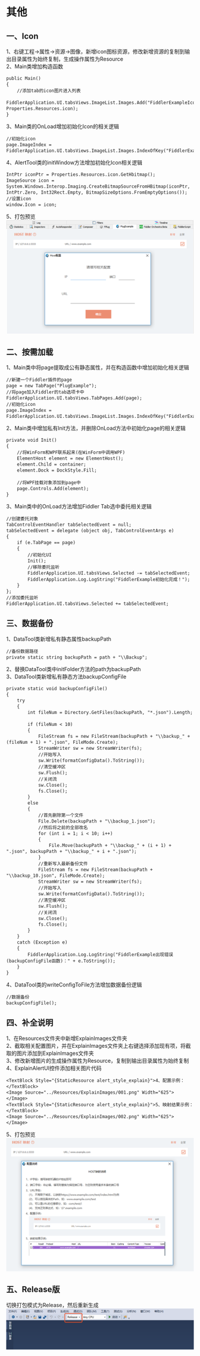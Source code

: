 # 其他
## 一、Icon
1、右键工程->属性->资源->图像，新增icon图标资源，修改新增资源的复制到输出目录属性为始终复制，生成操作属性为Resource  
2、Main类增加构造函数
```
public Main()
{
    //添加tab的icon图片进入列表
    FiddlerApplication.UI.tabsViews.ImageList.Images.Add("FiddlerExampleIcon", Properties.Resources.icon);
}
```
3、Main类的OnLoad增加初始化Icon的相关逻辑
```
//初始化icon
page.ImageIndex = FiddlerApplication.UI.tabsViews.ImageList.Images.IndexOfKey("FiddlerExampleIcon");
```
4、AlertTool类的initWindow方法增加初始化Icon相关逻辑
```
IntPtr iconPtr = Properties.Resources.icon.GetHbitmap();
ImageSource icon = System.Windows.Interop.Imaging.CreateBitmapSourceFromHBitmap(iconPtr, IntPtr.Zero, Int32Rect.Empty, BitmapSizeOptions.FromEmptyOptions());
//设置icon
window.Icon = icon;
```
5、打包预览
![blockchain](https://raw.githubusercontent.com/Ke1992/Fiddler-Plug-Example/master/images/008%20Other/001.png "Icon")
## 二、按需加载
1、Main类中将page提取成公有静态属性，并在构造函数中增加初始化相关逻辑
```
//新建一个Fiddler插件的page
page = new TabPage("PlugExample");
//将page加入Fiddler的tab选项卡中
FiddlerApplication.UI.tabsViews.TabPages.Add(page);
//初始化icon
page.ImageIndex = FiddlerApplication.UI.tabsViews.ImageList.Images.IndexOfKey("FiddlerExampleIcon");
```
2、Main类中增加私有Init方法，并删除OnLoad方法中初始化page的相关逻辑
```
private void Init()
{
    //将WinForm和WPF联系起来(在WinForm中调用WPF)
    ElementHost element = new ElementHost();
    element.Child = container;
    element.Dock = DockStyle.Fill;

    //将WPF挂载对象添加到page中
    page.Controls.Add(element);
}
```
3、Main类中的OnLoad方法增加Fiddler Tab选中委托相关逻辑
```
//创建委托对象
TabControlEventHandler tabSelectedEvent = null;
tabSelectedEvent = delegate (object obj, TabControlEventArgs e)
{
    if (e.TabPage == page)
    {
        //初始化UI
        Init();
        //移除委托监听
        FiddlerApplication.UI.tabsViews.Selected -= tabSelectedEvent;
        FiddlerApplication.Log.LogString("FiddlerExample初始化完成！");
    }
};
//添加委托监听
FiddlerApplication.UI.tabsViews.Selected += tabSelectedEvent;
```
## 三、数据备份
1、DataTool类新增私有静态属性backupPath
```
//备份数据路径
private static string backupPath = path + "\\Backup";
```
2、替换DataTool类中initFolder方法的path为backupPath  
3、DataTool类新增私有静态方法backupConfigFile
```
private static void backupConfigFile()
{
    try
    {
        int fileNum = Directory.GetFiles(backupPath, "*.json").Length;

        if (fileNum < 10)
        {
            FileStream fs = new FileStream(backupPath + "\\backup_" + (fileNum + 1) + ".json", FileMode.Create);
            StreamWriter sw = new StreamWriter(fs);
            //开始写入
            sw.Write(formatConfigData().ToString());
            //清空缓冲区
            sw.Flush();
            //关闭流
            sw.Close();
            fs.Close();
        }
        else
        {
            //首先删除第一个文件
            File.Delete(backupPath + "\\backup_1.json");
            //然后将之前的全部改名
            for (int i = 1; i < 10; i++)
            {
                File.Move(backupPath + "\\backup_" + (i + 1) + ".json", backupPath + "\\backup_" + i + ".json");
            }
            //重新写入最新备份文件
            FileStream fs = new FileStream(backupPath + "\\backup_10.json", FileMode.Create);
            StreamWriter sw = new StreamWriter(fs);
            //开始写入
            sw.Write(formatConfigData().ToString());
            //清空缓冲区
            sw.Flush();
            //关闭流
            sw.Close();
            fs.Close();
        }
    }
    catch (Exception e)
    {
        FiddlerApplication.Log.LogString("FiddlerExample出现错误(backupConfigFile函数)：" + e.ToString());
    }
}
```
4、DataTool类的writeConfigToFile方法增加数据备份逻辑
```
//数据备份
backupConfigFile();
```
## 四、补全说明
1、在Resources文件夹中新增ExplainImages文件夹  
2、截取相关配置图片，并在ExplainImages文件夹上右键选择添加现有项，将截取的图片添加到ExplainImages文件夹  
3、修改新增图片的生成操作属性为Resource，复制到输出目录属性为始终复制  
4、ExplainAlertUI控件添加相关图片代码
```
<TextBlock Style="{StaticResource alert_style_explain}">4、配置示例：</TextBlock>
<Image Source="../Resources/ExplainImages/001.png" Width="625"></Image>
<TextBlock Style="{StaticResource alert_style_explain}">5、映射结果示例：</TextBlock>
<Image Source="../Resources/ExplainImages/002.png" Width="625"></Image>
```
5、打包预览
![blockchain](https://raw.githubusercontent.com/Ke1992/Fiddler-Plug-Example/master/images/008%20Other/002.png "说明弹框")
## 五、Release版
切换打包模式为Release，然后重新生成
![blockchain](https://raw.githubusercontent.com/Ke1992/Fiddler-Plug-Example/master/images/008%20Other/003.png "Release")
